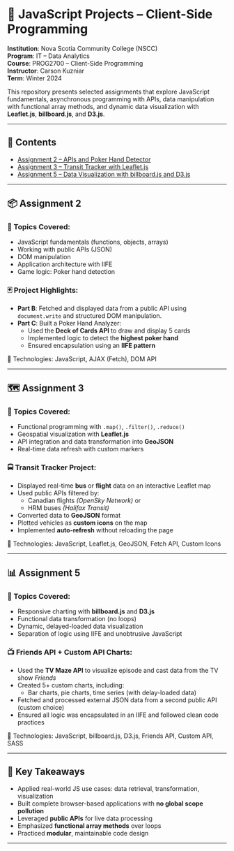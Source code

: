 # 🧠 JavaScript Projects – Client-Side Programming

**Institution**: Nova Scotia Community College (NSCC)  
**Program**: IT – Data Analytics  
**Course**: PROG2700 – Client-Side Programming  
**Instructor**: Carson Kuzniar  
**Term**: Winter 2024  

This repository presents selected assignments that explore JavaScript fundamentals, asynchronous programming with APIs, data manipulation with functional array methods, and dynamic data visualization with **Leaflet.js**, **billboard.js**, and **D3.js**.

---

## 📁 Contents

- [Assignment 2 – APIs and Poker Hand Detector](#-assignment-2)
- [Assignment 3 – Transit Tracker with Leaflet.js](#-assignment-3)
- [Assignment 5 – Data Visualization with billboard.js and D3.js](#-assignment-5)

---

## 📦 Assignment 2

### 🧪 Topics Covered:
- JavaScript fundamentals (functions, objects, arrays)
- Working with public APIs (JSON)
- DOM manipulation
- Application architecture with IIFE
- Game logic: Poker hand detection

### 🃏 Project Highlights:
- **Part B**: Fetched and displayed data from a public API using `document.write` and structured DOM manipulation.
- **Part C**: Built a Poker Hand Analyzer:
  - Used the **Deck of Cards API** to draw and display 5 cards
  - Implemented logic to detect the **highest poker hand**
  - Ensured encapsulation using an **IIFE pattern**
  
📎 Technologies: JavaScript, AJAX (Fetch), DOM API

---

## 🗺️ Assignment 3

### 🧪 Topics Covered:
- Functional programming with `.map()`, `.filter()`, `.reduce()`
- Geospatial visualization with **Leaflet.js**
- API integration and data transformation into **GeoJSON**
- Real-time data refresh with custom markers

### 🚍 Transit Tracker Project:
- Displayed real-time **bus** or **flight** data on an interactive Leaflet map
- Used public APIs filtered by:
  - Canadian flights *(OpenSky Network)* or
  - HRM buses *(Halifax Transit)*
- Converted data to **GeoJSON** format
- Plotted vehicles as **custom icons** on the map
- Implemented **auto-refresh** without reloading the page

📎 Technologies: JavaScript, Leaflet.js, GeoJSON, Fetch API, Custom Icons

---

## 📊 Assignment 5

### 🧪 Topics Covered:
- Responsive charting with **billboard.js** and **D3.js**
- Functional data transformation (no loops)
- Dynamic, delayed-loaded data visualization
- Separation of logic using IIFE and unobtrusive JavaScript

### 📺 Friends API + Custom API Charts:
- Used the **TV Maze API** to visualize episode and cast data from the TV show *Friends*
- Created 5+ custom charts, including:
  - Bar charts, pie charts, time series (with delay-loaded data)
- Fetched and processed external JSON data from a second public API (custom choice)
- Ensured all logic was encapsulated in an IIFE and followed clean code practices

📎 Technologies: JavaScript, billboard.js, D3.js, Friends API, Custom API, SASS

---

## 🧠 Key Takeaways

- Applied real-world JS use cases: data retrieval, transformation, visualization
- Built complete browser-based applications with **no global scope pollution**
- Leveraged **public APIs** for live data processing
- Emphasized **functional array methods** over loops
- Practiced **modular**, maintainable code design

---



